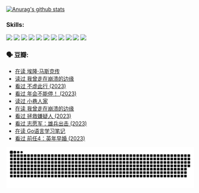 
[![Anurag's github stats](https://github-readme-stats.vercel.app/api?username=w940853815)](https://github.com/anuraghazra/github-readme-stats)

### Skills:

<code><img height="32" src="https://cdn.jsdelivr.net/npm/simple-icons@v5/icons/python.svg"></code>
<code><img height="32" src="https://cdn.jsdelivr.net/npm/simple-icons@v5/icons/javascript.svg"></code>
<code><img height="32" src="https://cdn.jsdelivr.net/npm/simple-icons@v5/icons/django.svg"></code>
<code><img height="32" src="https://cdn.jsdelivr.net/npm/simple-icons@v5/icons/flask.svg"></code>
<code><img height="32" src="https://cdn.jsdelivr.net/npm/simple-icons@v5/icons/vuetify.svg"></code>
<code><img height="32" src="https://cdn.jsdelivr.net/npm/simple-icons@v5/icons/git.svg"></code>
<code><img height="32" src="https://cdn.jsdelivr.net/npm/simple-icons@v5/icons/docker.svg"></code>
<code><img height="32" src="https://cdn.jsdelivr.net/npm/simple-icons@v5/icons/postgresql.svg"></code>
<code><img height="32" src="https://cdn.jsdelivr.net/npm/simple-icons@v5/icons/elasticsearch.svg"></code>
<code><img height="32" src="https://cdn.jsdelivr.net/npm/simple-icons@v5/icons/macos.svg"></code>
<code><img height="32" src="https://cdn.jsdelivr.net/npm/simple-icons@v5/icons/linux.svg"></code>

### 🗣 豆瓣:

<!-- DOUBAN-ACTIVITIES:START -->
- [在读 埃隆·马斯克传](https://www.douban.com/people/136069238/status/4500417190/?_i=06220611)
- [读过 我曾走在崩溃的边缘](https://www.douban.com/people/136069238/status/4500416754/?_i=06220611)
- [看过 不虚此行‎ (2023)](https://www.douban.com/people/136069238/status/4499973052/?_i=06220611)
- [看过 年会不能停！‎ (2023)](https://www.douban.com/people/136069238/status/4498582002/?_i=06220611)
- [读过 小巷人家](https://www.douban.com/people/136069238/status/4489290935/?_i=06220611)
- [在读 我曾走在崩溃的边缘](https://www.douban.com/people/136069238/status/4489290559/?_i=06220611)
- [看过 拯救嫌疑人‎ (2023)](https://www.douban.com/people/136069238/status/4477421513/?_i=06220611)
- [看过 志愿军：雄兵出击‎ (2023)](https://www.douban.com/people/136069238/status/4465247367/?_i=06220611)
- [在读 Go语言学习笔记](https://www.douban.com/people/136069238/status/4459852901/?_i=06220611)
- [看过 前任4：英年早婚‎ (2023)](https://www.douban.com/people/136069238/status/4458320768/?_i=06220611)
<!-- DOUBAN-ACTIVITIES:END -->


![Snake animation](https://raw.githubusercontent.com/w940853815/w940853815/output/github-contribution-grid-snake.svg)

<!--
**w940853815/w940853815** is a ✨ _special_ ✨ repository because its `README.md` (this file) appears on your GitHub profile.

Here are some ideas to get you started:

- 🔭 I’m currently working on ...
- 🌱 I’m currently learning ...
- 👯 I’m looking to collaborate on ...
- 🤔 I’m looking for help with ...
- 💬 Ask me about ...
- 📫 How to reach me: ...
- 😄 Pronouns: ...
- ⚡ Fun fact: ...
-->
